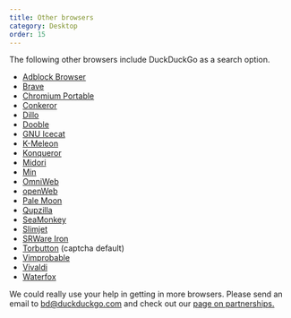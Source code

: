 ```yaml
---
title: Other browsers
category: Desktop
order: 15
---
```


<p>The following other browsers include DuckDuckGo as a search option.</p>

<ul>
    <li><a href="https://adblockbrowser.org/">Adblock Browser</a></li>
    <li><a href="https://brave.com/">Brave</a></li>
    <li><a href="http://crportable.sourceforge.net/">Chromium Portable</a></li>
    <li><a href="http://conkeror.org/">Conkeror</a></li>
    <li><a href="https://www.dillo.org/">Dillo</a></li>
    <li><a href="http://dooble.sourceforge.net/">Dooble</a></li>
    <li><a href="http://www.gnu.org/software/gnuzilla/">GNU Icecat</a></li>
    <li><a href="http://kmeleon.sourceforge.net/">K-Meleon</a></li>
    <li><a href="https://konqueror.org/">Konqueror</a></li>
    <li><a href="http://twotoasts.de/index.php/midori/">Midori</a></li>
    <li><a href="https://minbrowser.github.io/min/">Min</a></li>
    <li><a href="https://www.omnigroup.com/more/">OmniWeb</a></li>
    <li>
        <a href="https://itunes.apple.com/us/app/openweb/id519348697">openWeb</a>
    </li>
    <li><a href="http://www.palemoon.org/">Pale Moon</a></li>
    <li><a href="https://qupzilla.com/">Qupzilla</a></li>
    <li><a href="https://www.seamonkey-project.org/">SeaMonkey</a></li>
    <li><a href="http://www.slimjet.com/">Slimjet</a></li>
    <li>
        <a href="http://www.srware.net/en/software_srware_iron.php">SRWare Iron</a>
    </li>
    <li>
        <a href="https://www.torproject.org/torbutton/">Torbutton</a> (captcha
        default)
    </li>
    <li>
        <a href="https://sourceforge.net/projects/vimprobable/">Vimprobable</a>
    </li>
    <li><a href="https://vivaldi.com">Vivaldi</a></li>
    <li><a href="https://www.waterfoxproject.org/">Waterfox</a></li>
</ul>
<p>
    We could really use your help in getting in more browsers. Please send an
    email to <a href="malito:bd@duckduckgo.com">bd@duckduckgo.com</a> and check
    out our
    <a href="/company/partnerships">page on partnerships.</a>
</p>